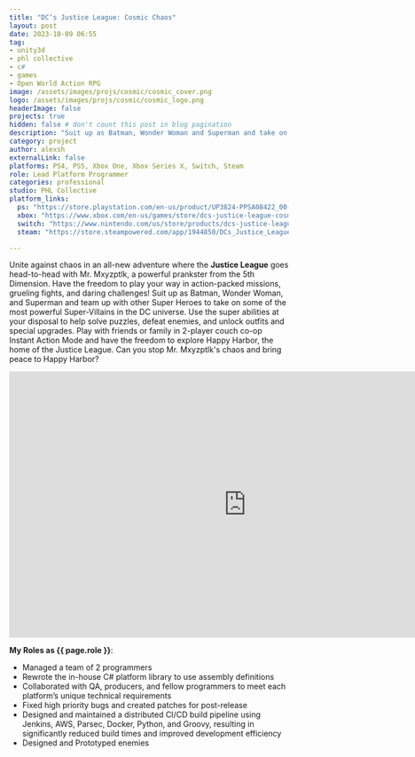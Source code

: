 ```yaml
---
title: "DC’s Justice League: Cosmic Chaos"
layout: post
date: 2023-10-09 06:55
tag: 
- unity3d
- phl collective
- c#
- games
- Open World Action RPG
image: /assets/images/projs/cosmic/cosmic_cover.png
logo: /assets/images/projs/cosmic/cosmic_logo.png
headerImage: false
projects: true
hidden: false # don't count this post in blog pagination
description: "Suit up as Batman, Wonder Woman and Superman and take on some of the most powerful Super-Villains in the DC universe with DC’s Justice League: Cosmic Chaos."
category: project
author: alexsh
externalLink: false
platforms: PS4, PS5, Xbox One, Xbox Series X, Switch, Steam
role: Lead Platform Programmer
categories: professional
studio: PHL Collective
platform_links:
  ps: "https://store.playstation.com/en-us/product/UP3824-PPSA08422_00-JUSTICEBASEGAME1"
  xbox: "https://www.xbox.com/en-us/games/store/dcs-justice-league-cosmic-chaos/9nm1cjpxhc8k"
  switch: "https://www.nintendo.com/us/store/products/dcs-justice-league-cosmic-chaos-switch/"
  steam: "https://store.steampowered.com/app/1944850/DCs_Justice_League_Cosmic_Chaos/"

---
```

Unite against chaos in an all-new adventure where the **Justice League** goes head-to-head with Mr. Mxyzptlk, a powerful prankster from the 5th Dimension. Have the freedom to play your way in action-packed missions, grueling fights, and daring challenges! Suit up as Batman, Wonder Woman, and Superman and team up with other Super Heroes to take on some of the most powerful Super-Villains in the DC universe. Use the super abilities at your disposal to help solve puzzles, defeat enemies, and unlock outfits and special upgrades. Play with friends or family in 2-player couch co-op Instant Action Mode and have the freedom to explore Happy Harbor, the home of the Justice League. Can you stop Mr. Mxyzptlk's chaos and bring peace to Happy Harbor?

<iframe width="854" height="480" src="https://www.youtube.com/embed/yoHG477IKOM" title="DC&#39;s Justice League: Cosmic Chaos - Launch Trailer | PS5 &amp; PS4 Games" frameborder="0" allow="accelerometer; autoplay; clipboard-write; encrypted-media; gyroscope; picture-in-picture; web-share" referrerpolicy="strict-origin-when-cross-origin" allowfullscreen></iframe>

**My Roles as {{ page.role }}**:

- Managed a team of 2 programmers
- Rewrote the in-house C# platform library to use assembly definitions
- Collaborated with QA, producers, and fellow programmers to meet each platform’s unique technical requirements
- Fixed high priority bugs and created patches for post-release
- Designed and maintained a distributed CI/CD build pipeline using Jenkins, AWS, Parsec, Docker, Python, and Groovy, resulting in significantly reduced build times and improved development efficiency
- Designed and Prototyped enemies